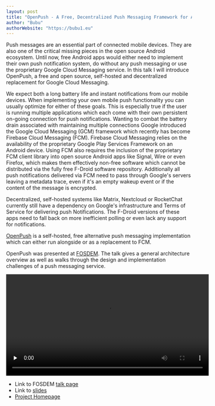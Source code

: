```yaml
---
layout: post
title: "OpenPush - A Free, Decentralized Push Messaging Framework for Android"
author: "Bubu"
authorWebsite: "https://bubu1.eu"
---
```


Push messages are an essential part of connected mobile devices. They are also one of the critical missing pieces in the open source Android ecosystem. Until now, free Android apps would either need to implement their own push notification system, do without any push messaging or use the proprietary Google Cloud Messaging service. In this talk I will introduce OpenPush, a free and open source, self-hosted and decentralized replacement for Google Cloud Messaging.

We expect both a long battery life and instant notifications from our mobile devices. When implementing your own mobile push functionality you can usually optimize for either of these goals. This is especially true if the user is running multiple applications which each come with their own persistent on-going connection for push notifications. Wanting to combat the battery drain associated with maintaining multiple connections Google introduced the Google Cloud Messaging (GCM) framework which recently has become Firebase Cloud Messaging (FCM). Firebase Cloud Messaging relies on the availability of the proprietary Google Play Services Framework on an Android device. Using FCM also requires the inclusion of the proprietary FCM client library into open source Android apps like Signal, Wire or even Firefox, which makes them effectively non-free software which cannot be distributed via the fully free F-Droid software repository. Additionally all push notifications delivered via FCM need to pass through Google's servers leaving a metadata trace, even if it's an empty wakeup event or if the content of the message is encrypted.

Decentralized, self-hosted systems like Matrix, Nextcloud or RocketChat currently still have a dependency on Google's infrastructure and Terms of Service for delivering push Notifications. The F-Droid versions of these apps need to fall back on more inefficient polling or even lack any support for notifications.

[OpenPush](https://bubu1.eu/openpush) is a self-hosted, free alternative push messaging implementation which can either run alongside or as a replacement to FCM. 

OpenPush was presented at [FOSDEM](https://fosdem.org/). The talk gives a general architecture overview as well as walks through the design and implementation challenges of a push messaging service.

<video preload="none" controls="controls" width="550">
    <source src="https://video.fosdem.org/2020/UA2.220/dip_openpush.webm" type="video/webm; codecs=&quot;vp9, opus&quot;">
</video>

* Link to FOSDEM [talk page](https://fosdem.org/2020/schedule/event/dip_openpush/)
* Link to [slides](https://bubu1.eu/openpush/openpush_fosdem20.pdf)
* [Project Homepage](https://bubu1.eu/openpush)
